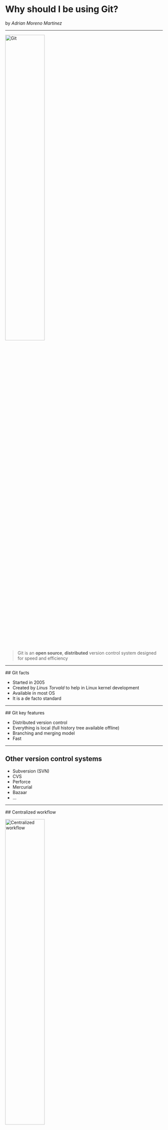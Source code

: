 # Why should I be using Git?

by *Adrian Moreno Martinez*

---

<img src="images/git_logo.png" alt="Git" style="width: 50%;"/>

> Git is an **open source**, **distributed** version control system designed for speed and efficiency

----

## Git facts

- Started in 2005
- Created by *Linus Torvald* to help in Linux kernel development
- Available in most OS
- It is a de facto standard

----

## Git key features

- Distributed version control
- Everything is local (full history tree available offline)
- Branching and merging model
- Fast

----

## Other version control systems

- Subversion (SVN)
- CVS
- Perforce
- Mercurial
- Bazaar
- ...

----

## Centralized workflow

<img src="images/central_repo.png" alt="Centralized workflow" style="width: 50%;"/>

----

## Distributed workflow

<img src="images/distributed_repo.png" alt="Distributed development" style="width: 50%;"/>

---

Everything starts with a

<code class="single">git clone</code>

or

<code class="single">git init</code>

----

```bash
$ git clone https://github.com/tgndevs/slack-autoinvite.git

Cloning into 'slack-autoinvite'...
remote: Counting objects: 203, done.
remote: Total 203 (delta 0), reused 0 (delta 0), pack-reused 203
Receiving objects: 100% (203/203), 139.14 KiB | 0 bytes/s, done.
Resolving deltas: 100% (82/82), done.
Checking connectivity... done.
```

----

```bash
$ git init
# Initialize the local directory as a Git repository

$ git remote add origin https://github.com/user/repo.git
# Set a new remote

git remote -v
# Verify new remote
origin  https://github.com/user/repo.git (fetch)
origin  https://github.com/user/repo.git (push)
```

----

![Staging area](images/staging_area.png)

----

## Pushing changes

<code class="single">git push origin master</code>

---

# Git Workflow

----

## Master branch

![Master branch](images/master_branch.svg)

----

## New Feature branch

![Feature branch](images/feature_branch.png)

----

## Fast-forward Merge

![Fast-forward merge](images/merge_ff.png)

----

## 3-Way Merge

![3-way merge](images/merge_3w.png)

----

![Gitflow](images/gitflow.svg)

----

## Pull-request

a.k.a. Merge-request

![Pull-Request](images/pull-request.png)


---

# Git Hosting

----

<img src="images/github.png" alt="GitHub" style="width: 70%;"/>

- Reference git hosting for open source projects
- Free for open source repos
- Paid for private repos
- Unlimited number of collaborators
- GitHub Enterprise On-premises

----

![BitBucket](images/bitbucket.png)

- Unlimited private repos
- Free for small teams (up to 5 users)
- Unintuitive UI

----

![Stash](images/stash.png)

- Now known as BitBucket Server
- On-premises
- Integration with Atlassian tools (Jira, HipChat, Bamboo, ...)
- $10 up to 10 users, $1.800 up to 25 users, ...

----

<img src="images/gitlab.svg" alt="GitHub" style="width: 70%;"/>

- On-premises and hosted
- Unlimited repos and collaborators on hosted offering
- Free Community Edition
- Comes with GitLab CI for continuous integration and delivery

---

# Useful Tools

----

## SourceTree

![SourceTree](images/sourcetree.png)

----

![Command Line](images/command_line.jpg)

---

# FIN

http://adrianmo.github.io/slides/whygit
